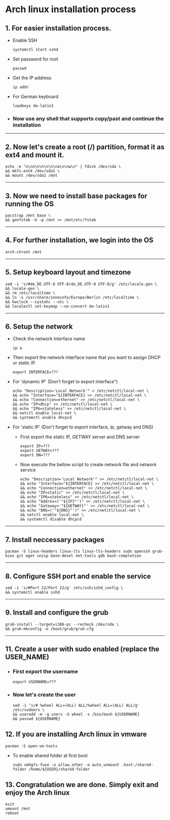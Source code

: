 # Arch linux installation process

## 1. For easier installation process. 
  - Enable SSH
    ```
    systemctl start sshd
    ```
  - Set password for root
    ```
    passwd
    ```
  - Get the IP address
    ```
    ip addr
    ```
  - For German keyboard
    ```
    loadkeys de-latin1
    ```
  - ### Now use any shell that supports copy/past and continue the installation

---

## 2. Now let's create a root (/) partition, format it as ext4 and mount it.
```
echo -e "o\nn\n\n\n\n\na\n\nw\n" | fdisk /dev/sda \
&& mkfs.ext4 /dev/sda1 \
&& mount /dev/sda1 /mnt
```
---

## 3. Now we need to install base packages for running the OS
```
pacstrap /mnt base \
&& genfstab -U -p /mnt >> /mnt/etc/fstab
```
---

## 4. For further installation, we login into the OS
```
arch-chroot /mnt
```
---

## 5. Setup keyboard layout and timezone
```
sed -i 's/#de_DE.UTF-8 UTF-8/de_DE.UTF-8 UTF-8/g' /etc/locale.gen \
&& locale-gen \
&& rm /etc/localtime \
&& ln -s /usr/share/zoneinfo/Europe/Berlin /etc/localtime \
&& hwclock --systohc --utc \
&& localectl set-keymap --no-convert de-latin1
```

---

## 6. Setup the network
  - Check the network interface name 
    ```
    ip a
    ```
  - Then export the network interface name that you want to assign DHCP or static IP.
    ```
    export INTERFACE=???
    ```

  - For 'dynamic IP' (Don't forget to export interface")
    ```
    echo "Description='Local Network'" > /etc/netctl/local-net \
    && echo "Interface="${INTERFACE} >> /etc/netctl/local-net \
    && echo "Connection=ethernet" >> /etc/netctl/local-net \
    && echo "IP=dhcp" >> /etc/netctl/local-net \
    && echo "IP6=stateless" >> /etc/netctl/local-net \
    && netctl enable local-net \
    && systemctl enable dhcpcd
    ```
  - For 'static IP' (Don't forget to export interface, ip, getway and DNS)
    - First export the static IP, GETWAY server and DNS server
      ```
      export IP=???
      export GETWAY=???
      export DN=???
      ```
    - Now execute the bellow script to create network file and network service 
      ```
      echo "Description='Local Network'" >> /etc/netctl/local-net \
      && echo "Interface="${INTERFACE} >> /etc/netctl/local-net \
      && echo "Connection=ethernet" >> /etc/netctl/local-net \
      && echo "IP=static" >> /etc/netctl/local-net \
      && echo "IP6=stateless" >> /etc/netctl/local-net \
      && echo "Addres=('"${IP}"')" >> /etc/netctl/local-net \
      && echo "Gateway='"${GETWAY}"' >> /etc/netctl/local-net \
      && echo "DNS=('"${DNS}"')" >> /etc/netctl/local-net \
      && netctl enable local-net \
      && systemctl disable dhcpcd
      ```

---

## 7. Install neccessary packages
```
pacman -S linux-headers linux-lts linux-lts-headers sudo openssh grub-bios git wget unzip base-devel net-tools gdb bash-completion 
```

---

## 8. Configure SSH port and enable the service
```
sed -i 's/#Port 22/Port 22/g' /etc/ssh/sshd_config \
&& systemctl enable sshd
```

---

## 9. Install and configure the grub
```
grub-install --target=i386-pc --recheck /dev/sda \
&& grub-mkconfig -o /boot/grub/grub.cfg
```

---

## 11. Create a user with sudo enabled (replace the USER_NAME)
  - ### First export the username
    ```
    export USERNAME=???
    ```
  - ### Now let's create the user
    ```
    sed -i 's/# %wheel ALL=(ALL) ALL/%wheel ALL=(ALL) ALL/g' /etc/sudoers \
    && useradd -m -g users -G wheel -s /bin/bash ${USERNAME}
    && passwd ${USERNAME}
    ```
 
## 12. If you are installing Arch linux in vmware
```
pacman -S open-vm-tools
```
  - To enable shared folder at first boot
    ```
    sudo vmhgfs-fuse -o allow_other -o auto_unmount .host:/shared-folder /home/${USER}/shared-folder
    ```

## 13. Congratulation we are done. Simply exit and enjoy the Arch linux 
```
exit
umount /mnt
reboot
```
